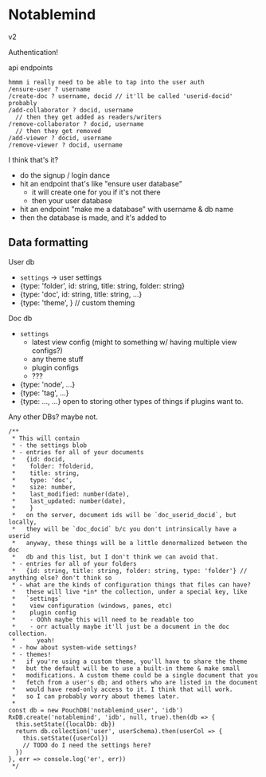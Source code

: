 # Notablemind
v2

Authentication!

api endpoints
```
hmmm i really need to be able to tap into the user auth
/ensure-user ? username
/create-doc ? username, docid // it'll be called 'userid-docid' probably
/add-collaborator ? docid, username
  // then they get added as readers/writers
/remove-collaborator ? docid, username
  // then they get removed
/add-viewer ? docid, username
/remove-viewer ? docid, username
```

I think that's it?

- do the signup / login dance
- hit an endpoint that's like "ensure user database"
  - it will create one for you if it's not there
  - then your user database
- hit an endpoint "make me a database" with username & db name
- then the database is made, and it's added to

## Data formatting

User db
- `settings` -> user settings
- {type: 'folder', id: string, title: string, folder: string}
- {type: 'doc', id: string, title: string, ...}
- {type: 'theme', } // custom theming

Doc db
- `settings`
  - latest view config (might to something w/ having multiple view configs?)
  - any theme stuff
  - plugin configs
  - ???
- {type: 'node', ...}
- {type: 'tag', ...}
- {type: ..., ...} open to storing other types of things if plugins want to.

Any other DBs?
maybe not.




    /**
     * This will contain
     * - the settings blob
     * - entries for all of your documents
     *   {id: docid,
     *    folder: ?folderid,
     *    title: string,
     *    type: 'doc',
     *    size: number,
     *    last_modified: number(date),
     *    last_updated: number(date),
     *    }
     *   on the server, document ids will be `doc_userid_docid`, but locally,
     *   they will be `doc_docid` b/c you don't intrinsically have a userid
     *   anyway, these things will be a little denormalized between the doc
     *   db and this list, but I don't think we can avoid that.
     * - entries for all of your folders
     *   {id: string, title: string, folder: string, type: 'folder'} // anything else? don't think so
     * - what are the kinds of configuration things that files can have?
     *   these will live *in* the collection, under a special key, like
     *   `settings`
     *    view configuration (windows, panes, etc)
     *    plugin config
     *    - OOhh maybe this will need to be readable too
     *    - orr actually maybe it'll just be a document in the doc collection.
     *      yeah!
     * - how about system-wide settings?
     * - themes!
     *   if you're using a custom theme, you'll have to share the theme
     *   but the default will be to use a built-in theme & make small
     *   modifications. A custom theme could be a single document that you
     *   fetch from a user's db; and others who are listed in the document
     *   would have read-only access to it. I think that will work.
     *   so I can probably worry about themes later.
     *
    const db = new PouchDB('notablemind_user', 'idb')
    RxDB.create('notablemind', 'idb', null, true).then(db => {
      this.setState({localDb: db})
      return db.collection('user', userSchema).then(userCol => {
        this.setState({userCol})
        // TODO do I need the settings here?
      })
    }, err => console.log('er', err))
     */
